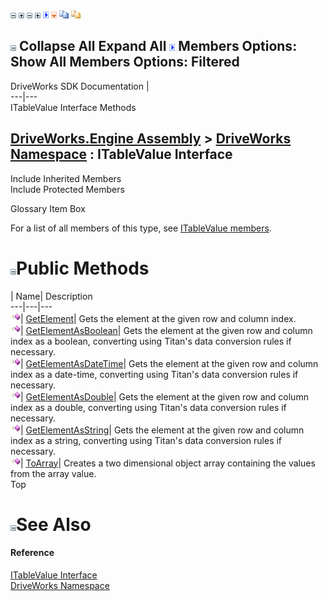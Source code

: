 ![](dotnetimages/collapse.gif) ![](dotnetimages/expand.gif) ![](dotnetimages/collapse.gif) ![](dotnetimages/expand.gif) ![](dotnetimages/drpdown.gif) ![](dotnetimages/drpdown_orange.gif) ![](dotnetimages/copycode.gif) ![](dotnetimages/copycodeHighlight.gif)

![](dotnetimages/collapse.gif) Collapse All Expand All ![](dotnetimages/drpdown.gif) Members Options: Show All  Members Options: Filtered   
---  
DriveWorks SDK Documentation  |   
---|---  
ITableValue Interface Methods   
  
[DriveWorks.Engine Assembly](topic2156.md) > [DriveWorks Namespace](topic2159.md) : ITableValue Interface  
---  
  
Include Inherited Members    
Include Protected Members    


Glossary Item Box

For a list of all members of this type, see [ITableValue members](topic2332.md).

# ![](dotnetimages/collapse.gif)Public Methods

| Name| Description  
---|---|---  
![ Method](dotnetimages/Method.gif)| [GetElement](topic2336.md)| Gets the element at the given row and column index.   
![ Method](dotnetimages/Method.gif)| [GetElementAsBoolean](topic2337.md)| Gets the element at the given row and column index as a boolean, converting using Titan's data conversion rules if necessary.   
![ Method](dotnetimages/Method.gif)| [GetElementAsDateTime](topic2338.md)| Gets the element at the given row and column index as a date-time, converting using Titan's data conversion rules if necessary.   
![ Method](dotnetimages/Method.gif)| [GetElementAsDouble](topic2339.md)| Gets the element at the given row and column index as a double, converting using Titan's data conversion rules if necessary.   
![ Method](dotnetimages/Method.gif)| [GetElementAsString](topic2340.md)| Gets the element at the given row and column index as a string, converting using Titan's data conversion rules if necessary.   
![ Method](dotnetimages/Method.gif)| [ToArray](topic2341.md)| Creates a two dimensional object array containing the values from the array value.   
Top

# ![](dotnetimages/collapse.gif)See Also

#### Reference

[ITableValue Interface](topic2331.md)   
[DriveWorks Namespace](topic2159.md)


